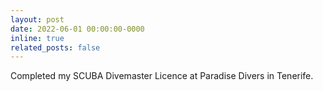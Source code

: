 ```yaml
---
layout: post
date: 2022-06-01 00:00:00-0000
inline: true
related_posts: false
---
```

Completed my SCUBA Divemaster Licence at Paradise Divers in Tenerife.
